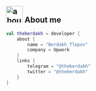
## <img width="45" alt="about" src="https://raw.github.com/elizarov/elizarov/master/about.png"> About me

```kotlin
val theberdakh = developer {
    about {
        name = "Berdakh Tlepov"
        company = Upwork
    }
    links {
        telegram = "@theberdakh"
        twitter = "@theberdakh"
    }
}
```


